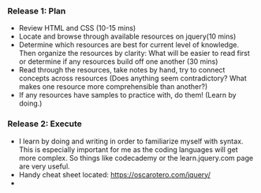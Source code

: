 ### Release 1: Plan
* Review HTML and CSS (10-15 mins)
* Locate and browse through available resources on jquery(10 mins)
* Determine which resources are best for current level of knowledge. Then organize the resources by clarity: What will be easier to read first or determine if any resources build off one another (30 mins)
* Read through the resources, take notes by hand, try to connect concepts across resources (Does anything seem contradictory? What makes one resource more comprehensible than another?)
* If any resources have samples to practice with, do them! (Learn by doing.)

### Release 2: Execute
* I learn by doing and writing in order to familiarize myself with syntax. This is especially important for me as the coding languages will get more complex. So things like codecademy or the learn.jquery.com page are very useful.
* Handy cheat sheet located: https://oscarotero.com/jquery/
*